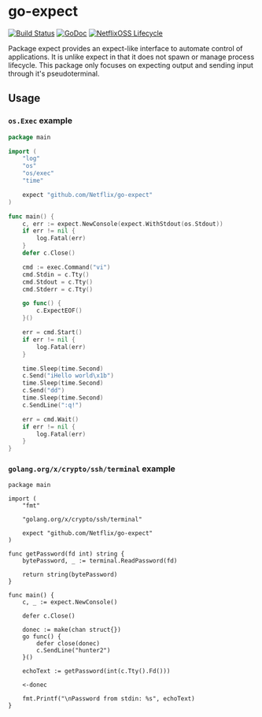 # go-expect

[![Build Status](https://travis-ci.com/Netflix/go-expect.svg?branch=master)](https://travis-ci.com/Netflix/go-expect)
[![GoDoc](https://godoc.org/github.com/Netflix/go-expect?status.svg)](https://godoc.org/github.com/Netflix/go-expect)
[![NetflixOSS Lifecycle](https://img.shields.io/osslifecycle/Netflix/go-expect.svg)]()

Package expect provides an expect-like interface to automate control of applications. It is unlike expect in that it does not spawn or manage process lifecycle. This package only focuses on expecting output and sending input through it's pseudoterminal.

## Usage

### `os.Exec` example

```go
package main

import (
	"log"
	"os"
	"os/exec"
	"time"

	expect "github.com/Netflix/go-expect"
)

func main() {
	c, err := expect.NewConsole(expect.WithStdout(os.Stdout))
	if err != nil {
		log.Fatal(err)
	}
	defer c.Close()

	cmd := exec.Command("vi")
	cmd.Stdin = c.Tty()
	cmd.Stdout = c.Tty()
	cmd.Stderr = c.Tty()

	go func() {
		c.ExpectEOF()
	}()

	err = cmd.Start()
	if err != nil {
		log.Fatal(err)
	}

	time.Sleep(time.Second)
	c.Send("iHello world\x1b")
	time.Sleep(time.Second)
	c.Send("dd")
	time.Sleep(time.Second)
	c.SendLine(":q!")

	err = cmd.Wait()
	if err != nil {
		log.Fatal(err)
	}
}
```

### `golang.org/x/crypto/ssh/terminal` example

```
package main

import (
	"fmt"

	"golang.org/x/crypto/ssh/terminal"

	expect "github.com/Netflix/go-expect"
)

func getPassword(fd int) string {
	bytePassword, _ := terminal.ReadPassword(fd)

	return string(bytePassword)
}

func main() {
	c, _ := expect.NewConsole()

	defer c.Close()

	donec := make(chan struct{})
	go func() {
		defer close(donec)
		c.SendLine("hunter2")
	}()

	echoText := getPassword(int(c.Tty().Fd()))

	<-donec

	fmt.Printf("\nPassword from stdin: %s", echoText)
}
```
